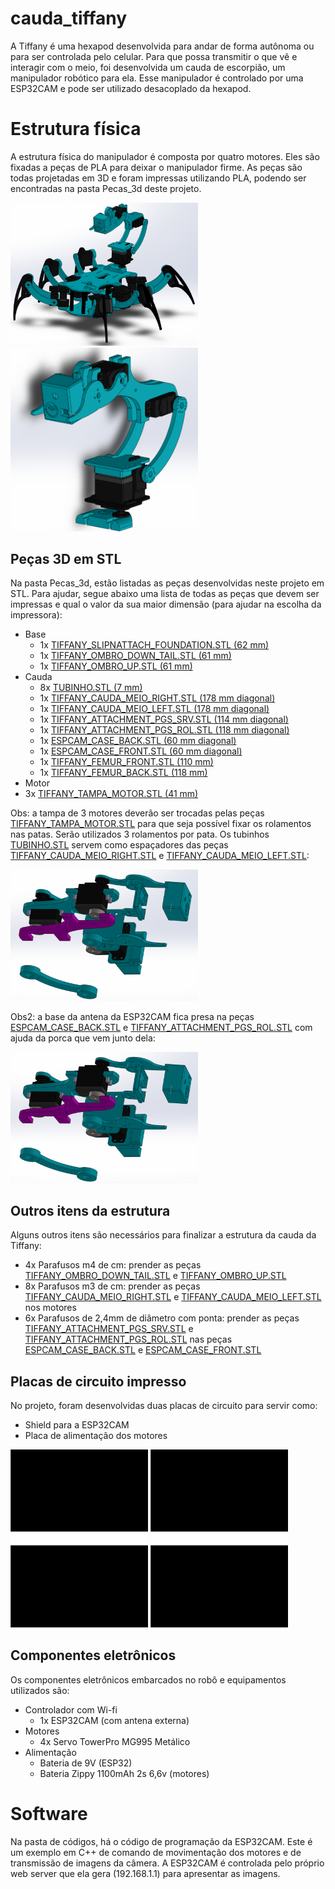 # cauda_tiffany
A Tiffany é uma hexapod desenvolvida para andar de forma autônoma ou para ser controlada pelo celular. Para que possa transmitir o que vê e interagir com o meio, foi desenvolvida um cauda de escorpião, um manipulador robótico para ela. Esse manipulador é controlado por uma ESP32CAM e pode ser utilizado desacoplado da hexapod.

# Estrutura física
A estrutura física do manipulador é composta por quatro motores. Eles são fixadas a peças de PLA para deixar o manipulador firme. As peças são todas projetadas em 3D e foram impressas utilizando PLA, podendo ser encontradas na pasta Pecas_3d deste projeto.

<img src="https://github.com/Penguin-Lab/cauda_tiffany/blob/main/images/tiffany_cauda.png" width="300"> <img src="https://github.com/Penguin-Lab/cauda_tiffany/blob/main/images/cauda.png" width="300">

## Peças 3D em STL
Na pasta Pecas_3d, estão listadas as peças desenvolvidas neste projeto em STL. Para ajudar, segue abaixo uma lista de todas as peças que devem ser impressas e qual o valor da sua maior dimensão (para ajudar na escolha da impressora):
* Base
  * 1x [TIFFANY_SLIPNATTACH_FOUNDATION.STL (62 mm)](https://github.com/Penguin-Lab/cauda_tiffany/blob/main/Pecas_3d/TIFFANY_SLIPNATTACH_FOUNDATION.STL)
  * 1x [TIFFANY_OMBRO_DOWN_TAIL.STL (61 mm)](https://github.com/Penguin-Lab/cauda_tiffany/blob/main/Pecas_3d/TIFFANY_OMBRO_DOWN_TAIL.STL)
  * 1x [TIFFANY_OMBRO_UP.STL (61 mm)](https://github.com/Penguin-Lab/cauda_tiffany/blob/main/Pecas_3d/TIFFANY_OMBRO_UP.STL)
* Cauda
  * 8x [TUBINHO.STL (7 mm)](https://github.com/Penguin-Lab/cauda_tiffany/blob/main/Pecas_3d/TUBINHO.STL)
  * 1x [TIFFANY_CAUDA_MEIO_RIGHT.STL (178 mm diagonal)](https://github.com/Penguin-Lab/cauda_tiffany/blob/main/Pecas_3d/TIFFANY_CAUDA_MEIO_RIGHT.STL)
  * 1x [TIFFANY_CAUDA_MEIO_LEFT.STL (178 mm diagonal)](https://github.com/Penguin-Lab/cauda_tiffany/blob/main/Pecas_3d/TIFFANY_CAUDA_MEIO_LEFT.STL)
  * 1x [TIFFANY_ATTACHMENT_PGS_SRV.STL (114 mm diagonal)](https://github.com/Penguin-Lab/cauda_tiffany/blob/main/Pecas_3d/TIFFANY_ATTACHMENT_PGS_SRV.STL)
  * 1x [TIFFANY_ATTACHMENT_PGS_ROL.STL (118 mm diagonal)](https://github.com/Penguin-Lab/cauda_tiffany/blob/main/Pecas_3d/TIFFANY_ATTACHMENT_PGS_ROL.STL)
  * 1x [ESPCAM_CASE_BACK.STL (60 mm diagonal)](https://github.com/Penguin-Lab/cauda_tiffany/blob/main/Pecas_3d/ESPCAM_CASE_BACK.STL)
  * 1x [ESPCAM_CASE_FRONT.STL (60 mm diagonal)](https://github.com/Penguin-Lab/cauda_tiffany/blob/main/Pecas_3d/ESPCAM_CASE_FRONT.STL)
  * 1x [TIFFANY_FEMUR_FRONT.STL (110 mm)](https://github.com/Penguin-Lab/cauda_tiffany/blob/main/Pecas_3d/TIFFANY_FEMUR_FRONT.STL)
  * 1x [TIFFANY_FEMUR_BACK.STL (118 mm)](https://github.com/Penguin-Lab/cauda_tiffany/blob/main/Pecas_3d/TIFFANY_FEMUR_BACK.STL)
 * Motor
  * 3x [TIFFANY_TAMPA_MOTOR.STL (41 mm)](https://github.com/Penguin-Lab/cauda_tiffany/blob/main/Pecas_3d/TIFFANY_TAMPA_MOTOR.STL)

Obs: a tampa de 3 motores deverão ser trocadas pelas peças [TIFFANY_TAMPA_MOTOR.STL](https://github.com/Penguin-Lab/cauda_tiffany/blob/main/Pecas_3d/TIFFANY_TAMPA_MOTOR.STL) para que seja possível fixar os rolamentos nas patas. Serão utilizados 3 rolamentos por pata. Os tubinhos [TUBINHO.STL](https://github.com/Penguin-Lab/cauda_tiffany/blob/main/Pecas_3d/TUBINHO.STL) servem como espaçadores das peças [TIFFANY_CAUDA_MEIO_RIGHT.STL](https://github.com/Penguin-Lab/cauda_tiffany/blob/main/Pecas_3d/TIFFANY_CAUDA_MEIO_RIGHT.STL) e [TIFFANY_CAUDA_MEIO_LEFT.STL](https://github.com/Penguin-Lab/cauda_tiffany/blob/main/Pecas_3d/TIFFANY_CAUDA_MEIO_LEFT.STL):

<img src="https://github.com/Penguin-Lab/cauda_tiffany/blob/main/images/cauda_explodida.png" width="300">

Obs2: a base da antena da ESP32CAM fica presa na peças [ESPCAM_CASE_BACK.STL](https://github.com/Penguin-Lab/cauda_tiffany/blob/main/Pecas_3d/ESPCAM_CASE_BACK.STL) e [TIFFANY_ATTACHMENT_PGS_ROL.STL](https://github.com/Penguin-Lab/cauda_tiffany/blob/main/Pecas_3d/TIFFANY_ATTACHMENT_PGS_ROL.STL) com ajuda da porca que vem junto dela:

<img src="https://github.com/Penguin-Lab/cauda_tiffany/blob/main/images/cauda_explodida.png" width="300">

## Outros itens da estrutura
Alguns outros itens são necessários para finalizar a estrutura da cauda da Tiffany:
* 4x Parafusos m4 de cm: prender as peças [TIFFANY_OMBRO_DOWN_TAIL.STL](https://github.com/Penguin-Lab/cauda_tiffany/blob/main/Pecas_3d/TIFFANY_OMBRO_DOWN_TAIL.STL) e [TIFFANY_OMBRO_UP.STL](https://github.com/Penguin-Lab/cauda_tiffany/blob/main/Pecas_3d/TIFFANY_OMBRO_UP.STL)
* 8x Parafusos m3 de cm: prender as peças [TIFFANY_CAUDA_MEIO_RIGHT.STL](https://github.com/Penguin-Lab/cauda_tiffany/blob/main/Pecas_3d/TIFFANY_CAUDA_MEIO_RIGHT.STL) e [TIFFANY_CAUDA_MEIO_LEFT.STL](https://github.com/Penguin-Lab/cauda_tiffany/blob/main/Pecas_3d/TIFFANY_CAUDA_MEIO_LEFT.STL) nos motores
* 6x Parafusos de 2,4mm de diâmetro com ponta: prender as peças [TIFFANY_ATTACHMENT_PGS_SRV.STL](https://github.com/Penguin-Lab/cauda_tiffany/blob/main/Pecas_3d/TIFFANY_ATTACHMENT_PGS_SRV.STL) e [TIFFANY_ATTACHMENT_PGS_ROL.STL](https://github.com/Penguin-Lab/cauda_tiffany/blob/main/Pecas_3d/TIFFANY_ATTACHMENT_PGS_ROL.STL) nas peças [ESPCAM_CASE_BACK.STL](https://github.com/Penguin-Lab/cauda_tiffany/blob/main/Pecas_3d/ESPCAM_CASE_BACK.STL) e [ESPCAM_CASE_FRONT.STL](https://github.com/Penguin-Lab/cauda_tiffany/blob/main/Pecas_3d/ESPCAM_CASE_FRONT.STL)

## Placas de circuito impresso
No projeto, foram desenvolvidas duas placas de circuito para servir como:
* Shield para a ESP32CAM
* Placa de alimentação dos motores

<img src="https://github.com/Penguin-Lab/cauda_tiffany/blob/main/images/shield_espcam.png" width="220"> <img src="https://github.com/Penguin-Lab/cauda_tiffany/blob/main/images/alimentacao.png" width="220">

## Componentes eletrônicos
Os componentes eletrônicos embarcados no robô e equipamentos utilizados são:
* Controlador com Wi-fi
  * 1x ESP32CAM (com antena externa)
* Motores
  * 4x Servo TowerPro MG995 Metálico
* Alimentação
  * Bateria de 9V (ESP32)
  * Bateria Zippy 1100mAh 2s 6,6v (motores)

# Software
Na pasta de códigos, há o código de programação da ESP32CAM. Este é um exemplo em C++ de comando de movimentação dos motores e de transmissão de imagens da câmera. A ESP32CAM é controlada pelo próprio web server que ela gera (192.168.1.1) para apresentar as imagens.
